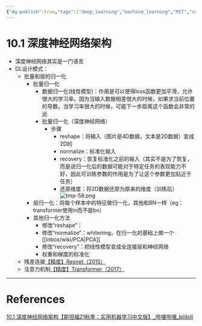 ```yaml
---
{"dg-publish":true,"tags":["deep_learning","machine_learning","MIT","course"],"permalink":"/Inbox/study/人工智能/机器学习/MIT21秋课程/10.1 深度神经网络架构/","dgPassFrontmatter":true}
---
```



# 10.1 深度神经网络架构
- 深度神经网络其实是一门语言
- DL设计模式：
	- 批量和层的归一化
		- 批量归一化
			- 数据归一化(线性模型)：作用是可以使得loss函数更加平滑，允许很大的学习率。因为当输入数据相差很大的时候，如果求当前位置的导数，当学习率很大的时候，可能下一步距离这个函数会非常的远
			- 批量归一化（深度神经网络）
				- 步骤
					- reshape：将输入（图片是4D数据，文本是2D数据）变成2D的
					- normalize：标准化输入
					- recovery：恢复标准化之前的输入（其实不是为了恢复，而是说归一化后的数据可能对于特定任务的表现能力不好，因此可训练参数的作用是为了让这个参数更加贴近于任务）
					- 还原维度：将2D数据还原为原来的维度（训练后）
					![tmp-58.png](/img/user/Assets/attachments/tmp/tmp-58.png)
		- 层归一化：将每个样本中的特征做归一化，其他和BN一样（eg：transformer使用ln而不是bn）
		- 其他归一化方法
			- 修改“reshape”：
			- 修改“normalize”：whitening，在归一化的基础上做一个[[Inbox/wiki/PCA\|PCA]]
			- 修改“recovery”：把线性模型变成全连接层和神经网络
			- 权重和梯度的标准化
	- 残差连接[【精度】Resnet（2015）](【精度】Resnet（2015）.md)
	- 注意力机制[【精度】Transformer（2017）](【精度】Transformer（2017）.md)

---
# References
[10.1 深度神经网络架构【斯坦福21秋季：实用机器学习中文版】_哔哩哔哩_bilibili](https://www.bilibili.com/video/BV1WY411p7Zp?spm_id_from=333.788.videopod.sections&vd_source=73a67190a2e14f51c71c0fa447f094aa)